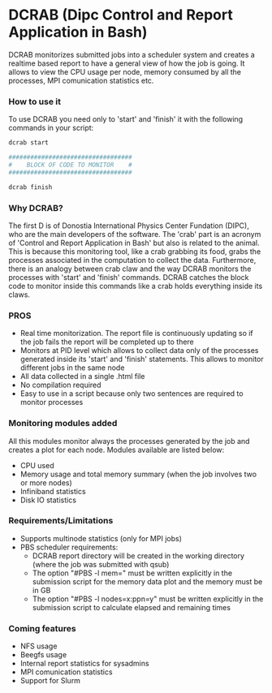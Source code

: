 # DCRAB (Dipc Control and Report Application in Bash)

DCRAB monitorizes submitted jobs into a scheduler system and creates a realtime based report to have a general view of how the job is going. It allows to view the CPU usage per node,
memory consumed by all the processes, MPI comunication statistics etc.

### How to use it

To use DCRAB you need only to 'start' and 'finish' it with the following commands in your script:
```bash
dcrab start

##################################
#    BLOCK OF CODE TO MONITOR    #
##################################

dcrab finish
```

### Why DCRAB?

The first D is of Donostia International Physics Center Fundation (DIPC), who are the main developers of the software. The 'crab' part is an acronym of 'Control and Report 
Application in Bash' but also is related to the animal. This is because this monitoring tool, like a crab grabbing its food, grabs the processes associated in the computation to 
collect the data. Furthermore, there is an analogy between crab claw and the way DCRAB monitors the processes with 'start' and 'finish' commands. DCRAB catches the block 
code to monitor inside this commands like a crab holds everything inside its claws.

### PROS

  - Real time monitorization. The report file is continuously updating so if the job fails the report will be completed up to there 
  - Monitors at PID level which allows to collect data only of the processes generated inside its 'start' and 'finish' statements. This allows to monitor different jobs 
    in the same node
  - All data collected in a single .html file
  - No compilation required
  - Easy to use in a script because only two sentences are required to monitor processes

### Monitoring modules added

All this modules monitor always the processes generated by the job and creates a plot for each node. Modules available are listed below:

  - CPU used
  - Memory usage and total memory summary (when the job involves two or more nodes)
  - Infiniband statistics 
  - Disk IO statistics

### Requirements/Limitations

  - Supports multinode statistics (only for MPI jobs)
  - PBS scheduler requirements:
    - DCRAB report directory will be created in the working directory (where the job was submitted with qsub)
    - The option "#PBS -l mem=" must be written explicitly in the submission script for the memory data plot and the memory must be in GB
    - The option "#PBS -l nodes=x:ppn=y" must be written explicitly in the submission script to calculate elapsed and remaining times  

### Coming features

  - NFS usage
  - Beegfs usage
  - Internal report statistics for sysadmins
  - MPI comunication statistics
  - Support for Slurm
